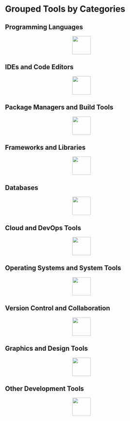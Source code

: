 # Grouped Tools by Categories

## Programming Languages
<p align="center">
  <a href="https://go-skill-icons.vercel.app/">
    <img src="https://go-skill-icons.vercel.app/api/icons?i=javascript,java,perl,python,rust,typescript,php,cpp,css,html,lua,kotlin,c" width="60" height="60"/>
  </a>
</p>

## IDEs and Code Editors
<p align="center">
  <a href="https://go-skill-icons.vercel.app/">
    <img src="https://go-skill-icons.vercel.app/api/icons?i=idea,pycharm,replit,visualstudio,vscode,notepadpp,neovim,atom,androidstudio" width="60" height="60"/>
  </a>
</p>

## Package Managers and Build Tools
<p align="center">
  <a href="https://go-skill-icons.vercel.app/">
    <img src="https://go-skill-icons.vercel.app/api/icons?i=npm,pnpm,yarn,vercel,workers,vite,terraform" width="60" height="60"/>
  </a>
</p>

## Frameworks and Libraries
<p align="center">
  <a href="https://go-skill-icons.vercel.app/">
    <img src="https://go-skill-icons.vercel.app/api/icons?i=jquery,nuxtjs,react,vuejs,threejs,tailwindcss,django,dotnet,electron,htmx" width="60" height="60"/>
  </a>
</p>

## Databases
<p align="center">
  <a href="https://go-skill-icons.vercel.app/">
    <img src="https://go-skill-icons.vercel.app/api/icons?i=postgresql,sqlite,oracle,mongodb,mysql,redis" width="60" height="60"/>
  </a>
</p>

## Cloud and DevOps Tools
<p align="center">
  <a href="https://go-skill-icons.vercel.app/">
    <img src="https://go-skill-icons.vercel.app/api/icons?i=azure,gcp,docker,kubernetes,jenkins,githubactions,githubpages,terraform,ngrok,heroku" width="60" height="60"/>
  </a>
</p>

## Operating Systems and System Tools
<p align="center">
  <a href="https://go-skill-icons.vercel.app/">
    <img src="https://go-skill-icons.vercel.app/api/icons?i=ubuntu,windows,arch,debian,linux,kali,gnome,kde,proxmox,raspberrypi,wsl,terminal" width="60" height="60"/>
  </a>
</p>

## Version Control and Collaboration
<p align="center">
  <a href="https://go-skill-icons.vercel.app/">
    <img src="https://go-skill-icons.vercel.app/api/icons?i=git,github,opensource,discord,discordjs,telegram,revolt" width="60" height="60"/>
  </a>
</p>

## Graphics and Design Tools
<p align="center">
  <a href="https://go-skill-icons.vercel.app/">
    <img src="https://go-skill-icons.vercel.app/api/icons?i=blender,fonts,svg" width="60" height="60"/>
  </a>
</p>

## Other Development Tools
<p align="center">
  <a href="https://go-skill-icons.vercel.app/">
    <img src="https://go-skill-icons.vercel.app/api/icons?i=tor,raspberrypi,nginx,stripe,chrome,firefox,duckduckgo,echo,googleanalytics,markdown,bash,vim,chatgpt,hyprland,htop" width="60" height="60"/>
  </a>
</p>
